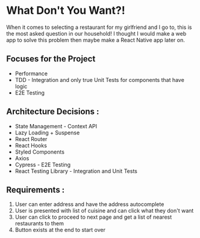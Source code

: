 # What Don't You Want?!
When it comes to selecting a restaurant for my girlfriend and I go to, this is the most asked question in our household! I thought I would make a web app to solve this problem then maybe make a React Native app later on.

## Focuses for the Project
- Performance
- TDD - Integration and only true Unit Tests for components that have logic
- E2E Testing

## Architecture Decisions : 

- State Management - Context API
- Lazy Loading + Suspense
- React Router
- React Hooks 
- Styled Components
- Axios
- Cypress - E2E Testing
- React Testing Library - Integration and Unit Tests

## Requirements : 
1) User can enter address and have the address autocomplete
2) User is presented with list of cuisine and can click what they don't want
3) User can click to proceed to next page and get a list of nearest restaurants to them
4) Button exists at the end to start over
